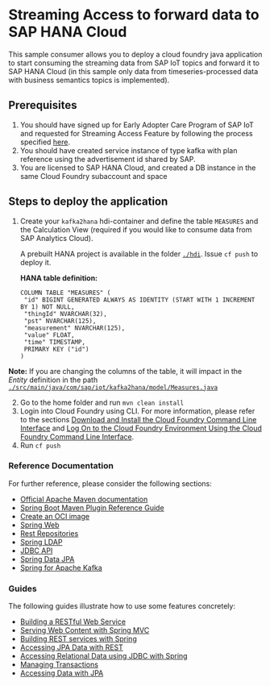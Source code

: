 # Streaming Access to forward data to SAP HANA Cloud
This sample consumer allows you to deploy a cloud foundry java application to start consuming the streaming data from
SAP IoT topics and forward it to SAP HANA Cloud (in this sample only data from timeseries-processed data with business semantics topics is implemented).

## Prerequisites
1. You should have signed up for Early Adopter Care Program of SAP IoT and requested for Streaming Access Feature by following the process specified [here](https://help.sap.com/viewer/6207c716025a46ac903072ecd8d71053/2102a/en-US).
2. You should have created service instance of type kafka with plan reference using the advertisement id shared by SAP.
3. You are licensed to SAP HANA Cloud, and created a DB instance in the same Cloud Foundry subaccount and space

## Steps to deploy the application
1. Create your ``` kafka2hana ``` hdi-container and define the table ``` MEASURES ``` and the Calculation View (required if you would like to consume data from SAP Analytics Cloud).

   A prebuilt HANA project is available in the folder [```./hdi```](hdi). Issue ```cf push``` to deploy it.


   **HANA table definition:**

   ```
   COLUMN TABLE "MEASURES" (
    "id" BIGINT GENERATED ALWAYS AS IDENTITY (START WITH 1 INCREMENT BY 1) NOT NULL,
    "thingId" NVARCHAR(32),
    "pst" NVARCHAR(125),
    "measurement" NVARCHAR(125),
    "value" FLOAT,
    "time" TIMESTAMP,
    PRIMARY KEY ("id")
   )
   ```

  **Note:** If you are changing the columns of the table, it will impact in the *Entity* definition in the path [```./src/main/java/com/sap/iot/kafka2hana/model/Measures.java```](src/main/java/com/sap/iot/kafka2hana/model/Measures.java)

2. Go to the home folder and run ``` mvn clean install ```
3. Login into Cloud Foundry using CLI.  For more information, please refer to the sections [Download and Install the Cloud Foundry Command Line Interface](https://help.sap.com/products/BTP/65de2977205c403bbc107264b8eccf4b/4ef907afb1254e8286882a2bdef0edf4.html?version=Cloud) and [Log On to the Cloud Foundry Environment Using the Cloud Foundry Command Line Interface](https://help.sap.com/products/BTP/65de2977205c403bbc107264b8eccf4b/7a37d66c2e7d401db4980db0cd74aa6b.html?version=Cloud).
4. Run ```cf push ```


### Reference Documentation
For further reference, please consider the following sections:

* [Official Apache Maven documentation](https://maven.apache.org/guides/index.html)
* [Spring Boot Maven Plugin Reference Guide](https://docs.spring.io/spring-boot/docs/2.6.4/maven-plugin/reference/html/)
* [Create an OCI image](https://docs.spring.io/spring-boot/docs/2.6.4/maven-plugin/reference/html/#build-image)
* [Spring Web](https://docs.spring.io/spring-boot/docs/2.6.4/reference/htmlsingle/#boot-features-developing-web-applications)
* [Rest Repositories](https://docs.spring.io/spring-boot/docs/2.6.4/reference/htmlsingle/#howto-use-exposing-spring-data-repositories-rest-endpoint)
* [Spring LDAP](https://docs.spring.io/spring-boot/docs/2.6.4/reference/htmlsingle/#boot-features-ldap)
* [JDBC API](https://docs.spring.io/spring-boot/docs/2.6.4/reference/htmlsingle/#boot-features-sql)
* [Spring Data JPA](https://docs.spring.io/spring-boot/docs/2.6.4/reference/htmlsingle/#boot-features-jpa-and-spring-data)
* [Spring for Apache Kafka](https://docs.spring.io/spring-boot/docs/2.6.4/reference/htmlsingle/#boot-features-kafka)

### Guides
The following guides illustrate how to use some features concretely:

* [Building a RESTful Web Service](https://spring.io/guides/gs/rest-service/)
* [Serving Web Content with Spring MVC](https://spring.io/guides/gs/serving-web-content/)
* [Building REST services with Spring](https://spring.io/guides/tutorials/bookmarks/)
* [Accessing JPA Data with REST](https://spring.io/guides/gs/accessing-data-rest/)
* [Accessing Relational Data using JDBC with Spring](https://spring.io/guides/gs/relational-data-access/)
* [Managing Transactions](https://spring.io/guides/gs/managing-transactions/)
* [Accessing Data with JPA](https://spring.io/guides/gs/accessing-data-jpa/)
